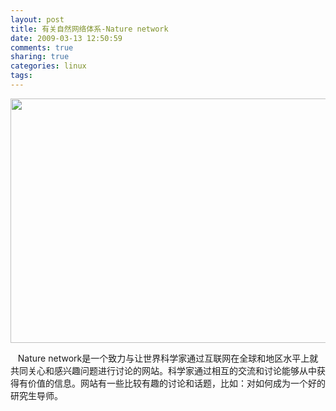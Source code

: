 ```yaml
---
layout: post
title: 有关自然网络体系-Nature network
date: 2009-03-13 12:50:59
comments: true
sharing: true
categories: linux
tags: 
---
```


<p>
<img style="width: 661px; height: 391px" src="/Blogs/image.axd?picture=2009%2f3%2fvtheme90.jpg" alt="" width="661" height="391" /> 
</p>
<p>
&nbsp;&nbsp; Nature network是一个致力与让世界科学家通过互联网在全球和地区水平上就共同关心和感兴趣问题进行讨论的网站。科学家通过相互的交流和讨论能够从中获得有价值的信息。网站有一些比较有趣的讨论和话题，比如：对如何成为一个好的研究生导师。 
</p>
